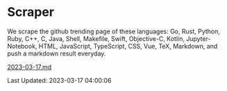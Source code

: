 # Scraper

We scrape the github trending page of these languages: Go, Rust, Python, Ruby, C++, C, Java, Shell, Makefile, Swift, Objective-C, Kotlin, Jupyter-Notebook, HTML, JavaScript, TypeScript, CSS, Vue, TeX, Markdown, and push a markdown result everyday.

[2023-03-17.md](https://github.com/yangwenmai/github-trending-backup/blob/master/2023-03-17.md)

Last Updated: 2023-03-17 04:00:06